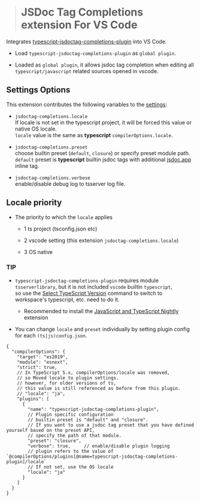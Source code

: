 > # JSDoc Tag Completions extension For VS Code

Integrates [typescript-jsdoctag-completions-plugin](https://github.com/jeffy-g/typescript-jsdoctag-completions-plugin-beta) into VS Code.

 - Load `typescript-jsdoctag-completions-plugin` as `global plugin`.

 - Loaded as `global plugin`, it allows jsdoc tag completion when editing all `typescript/javascript` related sources opened in vscode.

## Settings Options

This extension contributes the following variables to the [settings](https://code.visualstudio.com/docs/customization/userandworkspace):

 * `jsdoctag-completions.locale`  
  If locale is not set in the typescript project, it will be forced this value or native OS locale.  
  `locale` value is the same as **typescript** `compilerOptions.locale`.

 * `jsdoctag-completions.preset`  
  choose builtin preset (`default`, `closure`) or specify preset module path.  
  `default` preset is **typescript** builtin jsdoc tags with additional [jsdoc.app](https://jsdoc.app/) inline tag.

 * `jsdoctag-completions.verbose`  
  enable/disable debug log to tsserver log file.


## Locale priority

  + The priority to which the `locale` applies

    * 1 ts project (tsconfig.json etc)

    * 2 vscode setting (this extension `jsdoctag-completions.locale`)

    * 3 OS native

### TIP

 - `typescript-jsdoctag-completions-plugin` requires module `tsserverlibrary`, but it is not included `vscode` builtin `typescript`,  
   so use the [Select TypeScript Version](https://code.visualstudio.com/docs/typescript/typescript-compiling#_using-the-workspace-version-of-typescript) command to switch to workspace's typescript, etc. need to do it.

   * Recommended to install the [JavaScript and TypeScript Nightly](https://marketplace.visualstudio.com/items?itemName=ms-vscode.vscode-typescript-next) extension

 - You can change `locale` and `preset` individually by setting plugin config for each `(ts|js)config.json`.

```jsonc
{
  "compilerOptions": {
    "target": "es2019",
    "module": "esnext",
    "strict": true,
    // In TypeScript 5.x, compilerOptions/locale was removed,
    // so Moved locale to plugin settings.
    // however, for older versions of ts,
    // this value is still referenced as before from this plugin.
    // "locale": "ja",
    "plugins": [
      {
        "name": "typescript-jsdoctag-completions-plugin",
        // Plugin specific configuration
        // builtin preset is "default" and "closure".
        // If you want to use a jsdoc tag preset that you have defined yourself based on the preset API,
        // specify the path of that module.
        "preset": "closure",
        "verbose": true,     // enable/disable plugin logging
        // plugin refers to the value of `@compilerOptions/plugins[@name=typescript-jsdoctag-completions-plugin]/locale`
        // If not set, use the OS locale
        "locale": "ja"
      }
    ]
  }
}
```
